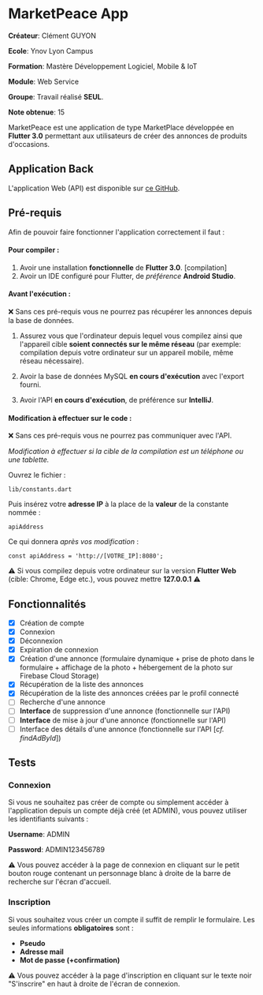 # MarketPeace App

**Créateur**: Clément GUYON

**Ecole**: Ynov Lyon Campus

**Formation**: Mastère Développement Logiciel, Mobile & IoT

**Module**: Web Service

**Groupe**: Travail réalisé **SEUL**.

**Note obtenue**: 15

MarketPeace est une application de type MarketPlace développée en **Flutter 3.0** permettant aux utilisateurs de créer des annonces de produits d'occasions.

## Application Back

L'application Web (API) est disponible sur [ce GitHub](https://github.com/ClementG63/marketpeace_back).

## Pré-requis

Afin de pouvoir faire fonctionner l'application correctement il faut :

#### Pour compiler :

 1. Avoir une installation **fonctionnelle** de **Flutter 3.0**. [compilation]
 2. Avoir un IDE configuré pour Flutter, de *préférence* **Android Studio**.

#### Avant l'exécution :
❌ Sans ces pré-requis vous ne pourrez pas récupérer les annonces depuis la base de données.

 1. Assurez vous que l'ordinateur depuis lequel vous compilez ainsi que l'appareil cible **soient connectés sur le même réseau** (par exemple: compilation depuis votre ordinateur sur un appareil mobile, même réseau nécessaire).

 2. Avoir la base de données MySQL **en cours d'exécution** avec l'export fourni.
 
 4. Avoir l'API **en cours d'exécution**, de préférence sur **IntelliJ**.

#### Modification à effectuer sur le code  :
❌ Sans ces pré-requis vous ne pourrez pas communiquer avec l'API.

*Modification à effectuer si la cible de la compilation est un téléphone ou une tablette.*

Ouvrez le fichier :

    lib/constants.dart

Puis insérez votre **adresse IP** à la place de la **valeur** de la constante nommée :

    apiAddress

Ce qui donnera *après vos modification* :

    const apiAddress = 'http://[VOTRE_IP]:8080';

 ⚠️ Si vous compilez depuis votre ordinateur sur la version **Flutter Web** (cible: Chrome, Edge etc.), vous pouvez mettre **127.0.0.1** ⚠️ 

## Fonctionnalités

 - [x] Création de compte
 - [x] Connexion
 - [x] Déconnexion
 - [x] Expiration de connexion
 - [x] Création d'une annonce (formulaire dynamique + prise de photo dans le formulaire + affichage de la photo + hébergement de la photo sur Firebase Cloud Storage)
 - [x] Récupération de la liste des annonces
 - [x] Récupération de la liste des annonces créées par le profil connecté
 - [ ] Recherche d'une annonce
 - [ ] **Interface** de suppression d'une annonce (fonctionnelle sur l'API)
 - [ ] **Interface** de mise à jour d'une annonce (fonctionnelle sur l'API)
 - [ ] Interface des détails d'une annonce (fonctionnelle sur l'API [*cf. findAdById*])

## Tests

### Connexion

Si vous ne souhaitez pas créer de compte ou simplement accéder à l'application depuis un compte déjà créé (et ADMIN), vous pouvez utiliser les identifiants suivants :

**Username**: ADMIN
    
**Password**:  ADMIN123456789
    
⚠️ Vous pouvez accéder à la page de connexion en cliquant sur le petit bouton rouge contenant un personnage blanc à droite de la barre de recherche sur l'écran d'accueil.

### Inscription

Si vous souhaitez vous créer un compte il suffit de remplir le formulaire.
Les seules informations **obligatoires** sont :

 - **Pseudo**
 - **Adresse mail**
 - **Mot de passe (+confirmation)**

⚠️ Vous pouvez accéder à la page d'inscription en cliquant sur le texte noir "S'inscrire" en haut à droite de l'écran de connexion.
